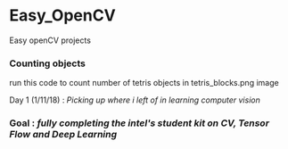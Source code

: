 # Easy_OpenCV
Easy openCV projects


### Counting objects
run this code to count number of tetris objects in tetris_blocks.png image
    
Day 1 (1/11/18) :
*Picking up where i left of in learning computer vision*


### Goal : *fully completing the intel's student kit on CV, Tensor Flow and Deep Learning*
